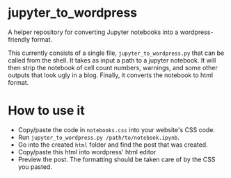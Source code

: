 # jupyter_to_wordpress
A helper repository for converting Jupyter notebooks into a wordpress-friendly format.

This currently consists of a single file, `jupyter_to_wordpress.py` that can be called from the shell. It takes as input a path to a jupyter notebook. It will then strip the notebook of cell count numbers, warnings, and some other outputs that look ugly in a blog. Finally, it converts the notebook to html format.

# How to use it
* Copy/paste the code in `notebooks.css` into your website's CSS code.
* Run `jupyter_to_wordpress.py /path/to/notebook.ipynb`.
* Go into the created `html` folder and find the post that was created.
* Copy/paste this html into wordpress' html editor
* Preview the post. The formatting should be taken care of by the CSS you pasted.